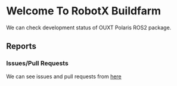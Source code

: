 # Welcome To RobotX Buildfarm

We can check development status of OUXT Polaris ROS2 package.  

## Reports
### Issues/Pull Requests

We can see issues and pull requests from [here](https://ouxt-polaris.github.io/robotx_buildfarm/report/#issues)